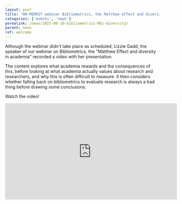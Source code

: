 ```yaml
---
layout: post
title: "ON-MERRIT webinar Bibliometrics, the Matthew effect and diversity in academia"
categories: ['events', 'news']
permalink: /news/2021-06-10-bibliometrics-MEs-diversity/
parent: news
ref: welcome
---
```

Although the webinar didn't take place as scheduled, Lizzie Gadd, the speaker of our webinar on Bibliometrics, the "Matthew Effect and diversity in academia" recorded a video with her presentation.

The content explores what academia rewards and the consequences of this, before looking at what academia actually values about research and researchers, and why this is often difficult to measure. It then considers whether falling back on bibliometrics to evaluate research is always a bad thing before drawing some conclusions.

Watch the video!
<div class="responsive-embed">
<iframe width="560" height="315" src="https://www.youtube.com/embed/YoEE-aLkhuY" title="YouTube video player" frameborder="0" allow="accelerometer; autoplay; clipboard-write; encrypted-media; gyroscope; picture-in-picture" allowfullscreen></iframe>
  </div>
